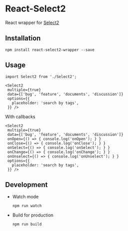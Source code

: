# React-Select2
React wrapper for [Select2](https://select2.github.io/)

## Installation

```
npm install react-select2-wrapper --save
```

## Usage

```
import Select2 from './Select2';

<Select2
 multiple={true}
 data={['bug', 'feature', 'documents', 'discussion']}
 options={{
   placeholder: 'search by tags',
 }} />
```

With callbacks

```
<Select2
 multiple={true}
 data={['bug', 'feature', 'documents', 'discussion']}
 onOpen={() => { console.log('onOpen'); } }
 onClose={() => { console.log('onClose'); } }
 onSelect={() => { console.log('onSelect'); } }
 onChange={() => { console.log('onChange'); } }
 onUnselect={() => { console.log('onUnselect'); } }
 options={{
   placeholder: 'search by tags',
 }} />
```

## Development

* Watch mode
  ```
  npm run watch
  ```

* Build for production
  ```
  npm run build
  ```
